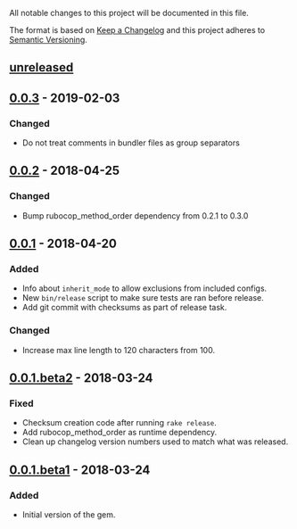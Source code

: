 All notable changes to this project will be documented in this file.

The format is based on [Keep a Changelog](http://keepachangelog.com/en/1.0.0/)
and this project adheres to [Semantic Versioning](http://semver.org/spec/v2.0.0.html).

## [unreleased]

## [0.0.3] - 2019-02-03

### Changed

* Do not treat comments in bundler files as group separators

## [0.0.2] - 2018-04-25

### Changed

* Bump rubocop_method_order dependency from 0.2.1 to 0.3.0

## [0.0.1] - 2018-04-20

### Added

* Info about `inherit_mode` to allow exclusions from included configs.
* New `bin/release` script to make sure tests are ran before release.
* Add git commit with checksums as part of release task.

### Changed

* Increase max line length to 120 characters from 100.

## [0.0.1.beta2] - 2018-03-24

### Fixed

* Checksum creation code after running `rake release`.
* Add rubocop_method_order as runtime dependency.
* Clean up changelog version numbers used to match what was released.

## [0.0.1.beta1] - 2018-03-24

### Added

* Initial version of the gem.

[unreleased]: https://github.com/CoffeeAndCode/rubocop_coffeeandcode/compare/v0.0.3...HEAD
[0.0.3]: https://github.com/CoffeeAndCode/rubocop_method_order/compare/v0.0.2...v0.0.3
[0.0.2]: https://github.com/CoffeeAndCode/rubocop_method_order/compare/v0.0.1...v0.0.2
[0.0.1]: https://github.com/CoffeeAndCode/rubocop_method_order/compare/v0.0.1.beta1...v0.0.1
[0.0.1.beta2]: https://github.com/CoffeeAndCode/rubocop_method_order/compare/v0.0.1.beta1...v0.0.1.beta2
[0.0.1.beta1]: https://github.com/CoffeeAndCode/rubocop_coffeeandcode/releases/tag/v0.0.1.beta1
